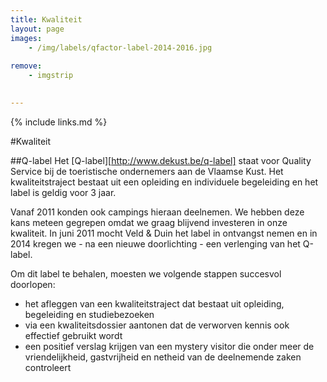 ```yaml
---
title: Kwaliteit
layout: page
images: 
    - /img/labels/qfactor-label-2014-2016.jpg
    
remove:
    - imgstrip
    

---
```



{% include links.md %}

#Kwaliteit

##Q-label
Het [Q-label][http://www.dekust.be/q-label] staat voor Quality Service bij de toeristische ondernemers aan de Vlaamse Kust.  Het kwaliteitstraject bestaat uit een opleiding en individuele begeleiding en het label is geldig voor 3 jaar.

 Vanaf 2011 konden ook campings hieraan deelnemen. We hebben deze kans meteen gegrepen omdat we graag blijvend investeren in onze kwaliteit. In juni 2011 mocht Veld & Duin het label in ontvangst nemen en in 2014 kregen we - na een nieuwe doorlichting - een verlenging van het Q-label.  

Om dit label te behalen, moesten we volgende stappen succesvol doorlopen:

- het afleggen van een kwaliteitstraject dat bestaat uit opleiding, begeleiding en studiebezoeken
- via een kwaliteitsdossier aantonen dat de verworven kennis ook effectief gebruikt wordt
- een positief verslag krijgen van een mystery visitor die onder meer de vriendelijkheid, gastvrijheid en netheid van de deelnemende zaken controleert

